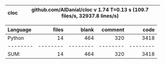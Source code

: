cloc|github.com/AlDanial/cloc v 1.74  T=0.13 s (109.7 files/s, 32937.8 lines/s)
--- | ---

Language|files|blank|comment|code
:-------|-------:|-------:|-------:|-------:
Python|14|464|320|3418
--------|--------|--------|--------|--------
SUM:|14|464|320|3418

